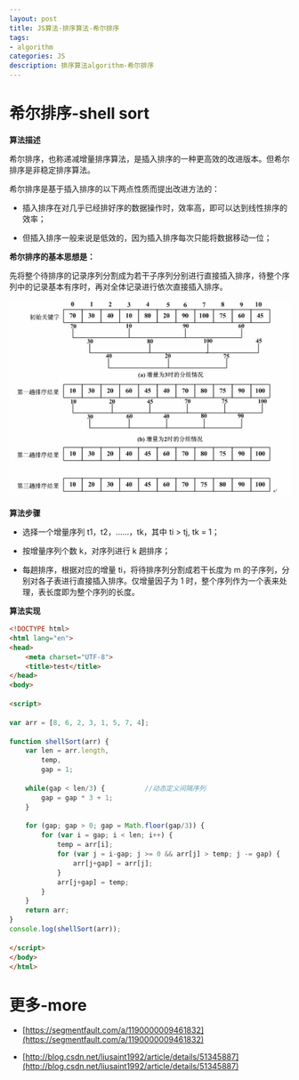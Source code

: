 ```yaml
---
layout: post
title: JS算法-排序算法-希尔排序
tags:
- algorithm
categories: JS
description: 排序算法algorithm-希尔排序
---
```


# 希尔排序-shell sort

**算法描述**

希尔排序，也称递减增量排序算法，是插入排序的一种更高效的改进版本。但希尔排序是非稳定排序算法。

希尔排序是基于插入排序的以下两点性质而提出改进方法的：

- 插入排序在对几乎已经排好序的数据操作时，效率高，即可以达到线性排序的效率；

- 但插入排序一般来说是低效的，因为插入排序每次只能将数据移动一位；

**希尔排序的基本思想是：**

先将整个待排序的记录序列分割成为若干子序列分别进行直接插入排序，待整个序列中的记录基本有序时，再对全体记录进行依次直接插入排序。

<div class="rd">
    <img src="/assets/images/2017/10-11-12/11-28-1.jpeg" alt="">
</div>

**算法步骤**

- 选择一个增量序列 t1，t2，……，tk，其中 ti > tj, tk = 1；

- 按增量序列个数 k，对序列进行 k 趟排序；

- 每趟排序，根据对应的增量 ti，将待排序列分割成若干长度为 m 的子序列，分别对各子表进行直接插入排序。仅增量因子为 1 时，整个序列作为一个表来处理，表长度即为整个序列的长度。

**算法实现**

```html
<!DOCTYPE html>
<html lang="en">
<head>
	<meta charset="UTF-8">
	<title>test</title>
</head>
<body>

<script>  

var arr = [8, 6, 2, 3, 1, 5, 7, 4];

function shellSort(arr) {
    var len = arr.length,
        temp,
        gap = 1;

    while(gap < len/3) {          //动态定义间隔序列
        gap = gap * 3 + 1;
    }
    
    for (gap; gap > 0; gap = Math.floor(gap/3)) {
        for (var i = gap; i < len; i++) {
            temp = arr[i];
            for (var j = i-gap; j >= 0 && arr[j] > temp; j -= gap) {
                arr[j+gap] = arr[j];
            }
            arr[j+gap] = temp;
        }
    }
    return arr;
}
console.log(shellSort(arr));

</script>
</body>
</html>
```

# 更多-more

- [https://segmentfault.com/a/1190000009461832](https://segmentfault.com/a/1190000009461832)

- [http://blog.csdn.net/liusaint1992/article/details/51345887](http://blog.csdn.net/liusaint1992/article/details/51345887)
